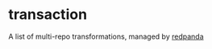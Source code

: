# transaction

A list of multi-repo transformations, managed by [redpanda](https://github.com/hyperupcall/redpanda)

